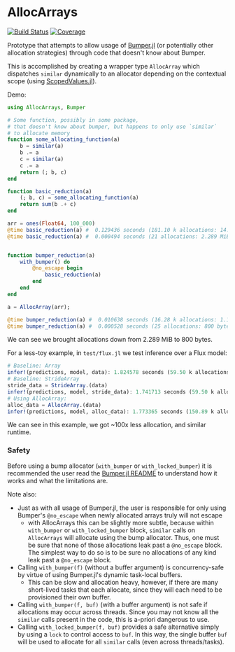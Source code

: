 # AllocArrays

[![Build Status](https://github.com/ericphanson/AllocArrays.jl/actions/workflows/CI.yml/badge.svg?branch=main)](https://github.com/ericphanson/AllocArrays.jl/actions/workflows/CI.yml?query=branch%3Amain)
[![Coverage](https://codecov.io/gh/ericphanson/AllocArrays.jl/branch/main/graph/badge.svg)](https://codecov.io/gh/ericphanson/AllocArrays.jl)

Prototype that attempts to allow usage of [Bumper.jl](https://github.com/MasonProtter/Bumper.jl) (or potentially other allocation strategies) through code that doesn't know about Bumper.

This is accomplished by creating a wrapper type `AllocArray` which dispatches `similar` dynamically to an allocator depending on the contextual scope (using [ScopedValues.jl](https://github.com/vchuravy/ScopedValues.jl)).

Demo:

```julia
using AllocArrays, Bumper

# Some function, possibly in some package,
# that doesn't know about bumper, but happens to only use `similar`
# to allocate memory
function some_allocating_function(a)
    b = similar(a)
    b .= a
    c = similar(a)
    c .= a
    return (; b, c)
end

function basic_reduction(a)
    (; b, c) = some_allocating_function(a)
    return sum(b .+ c)
end

arr = ones(Float64, 100_000)
@time basic_reduction(a) #  0.129436 seconds (181.10 k allocations: 14.228 MiB, 99.11% compilation time)
@time basic_reduction(a) #  0.000494 seconds (21 allocations: 2.289 MiB)


function bumper_reduction(a)
    with_bumper() do
        @no_escape begin
            basic_reduction(a)
        end
    end
end

a = AllocArray(arr);

@time bumper_reduction(a) #  0.010638 seconds (16.28 k allocations: 1.129 MiB, 89.93% compilation time)
@time bumper_reduction(a) #  0.000528 seconds (25 allocations: 800 bytes)
```

We can see we brought allocations down from 2.289 MiB to 800 bytes.

For a less-toy example, in `test/flux.jl` we test inference over a Flux model:

```julia
# Baseline: Array
infer!(predictions, model, data): 1.824578 seconds (59.50 k allocations: 2.841 GiB, 10.10% gc time)
# Baseline: StrideArray
stride_data = StrideArray.(data)
infer!(predictions, model, stride_data): 1.741713 seconds (59.50 k allocations: 2.841 GiB, 11.00% gc time)
# Using AllocArray:
alloc_data = AllocArray.(data)
infer!(predictions, model, alloc_data): 1.773365 seconds (150.89 k allocations: 30.338 MiB, 0.53% gc time)
```

We can see in this example, we got ~100x less allocation, and similar runtime.

### Safety

Before using a bump allocator (`with_bumper` or `with_locked_bumper`) it is recommended the user read the [Bumper.jl README](https://github.com/MasonProtter/Bumper.jl#bumperjl) to understand how it works and what the limitations are.

Note also:

- Just as with all usage of Bumper.jl, the user is responsible for only using Bumper's `@no_escape` when newly allocated arrays truly will not escape
  - with AllocArrays this can be slightly more subtle, because within `with_bumper` or `with_locked_bumper` block, `similar` calls on `AllocArrays` will allocate using the bump allocator. Thus, one must be sure that none of those allocations leak past a `@no_escape` block. The simplest way to do so is to be sure no allocations of any kind leak past a `@no_escape` block.
- Calling `with_bumper(f)` (without a buffer argument) is concurrency-safe by virtue of using Bumper.jl's dynamic task-local buffers.
  - This can be slow and allocation heavy, however, if there are many short-lived tasks that each allocate, since they will each need to be provisioned their own buffer.
- Calling `with_bumper(f, buf)` (with a buffer argument) is not safe if allocations may occur across threads. Since you may not know all the `similar` calls present in the code, this is a-priori dangerous to use.
- Calling `with_locked_bumper(f, buf)` provides a safe alternative simply by using a `lock` to control access to `buf`. In this way, the single buffer `buf` will be used to allocate for all `similar` calls (even across threads/tasks).
